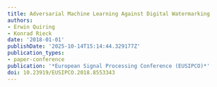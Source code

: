 ```yaml
---
title: Adversarial Machine Learning Against Digital Watermarking
authors:
- Erwin Quiring
- Konrad Rieck
date: '2018-01-01'
publishDate: '2025-10-14T15:14:44.329177Z'
publication_types:
- paper-conference
publication: '*European Signal Processing Conference (EUSIPCO)*'
doi: 10.23919/EUSIPCO.2018.8553343
---
```

